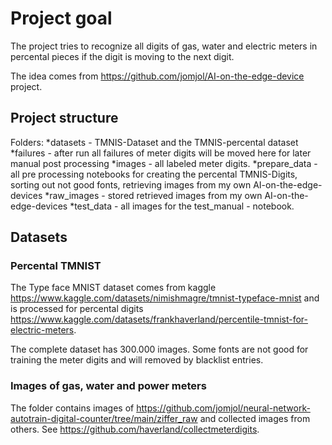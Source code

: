 # Project goal

The project tries to recognize all digits of gas, water and electric meters in percental pieces if the digit is moving to the next digit.

The idea comes from <https://github.com/jomjol/AI-on-the-edge-device> project.

## Project structure

Folders:
*datasets - TMNIS-Dataset and the TMNIS-percental dataset
*failures - after run all failures of meter digits will be moved here for later manual post processing
*images - all labeled meter digits.
*prepare_data - all pre processing notebooks for creating the percental TMNIS-Digits, sorting out not good fonts, retrieving images from my own AI-on-the-edge-devices
*raw_images - stored retrieved images from my own AI-on-the-edge-devices
*test_data - all images for the test_manual - notebook.

## Datasets

### Percental TMNIST

The Type face MNIST dataset comes from kaggle <https://www.kaggle.com/datasets/nimishmagre/tmnist-typeface-mnist> and is processed for percental digits <https://www.kaggle.com/datasets/frankhaverland/percentile-tmnist-for-electric-meters>.

The complete dataset has 300.000 images. Some fonts are not good for training the meter digits and will removed by blacklist entries.

### Images of gas, water and power meters

The folder contains images of <https://github.com/jomjol/neural-network-autotrain-digital-counter/tree/main/ziffer_raw> and collected images from others. See <https://github.com/haverland/collectmeterdigits>.
